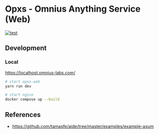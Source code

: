 # Opxs - Omnius Anything Service (Web)
[![test](https://github.com/omnius-labs/opxs-web/actions/workflows/test.yml/badge.svg)](https://github.com/omnius-labs/opxs-web/actions/workflows/test.yml)

## Development

### Local

https://localhost.omnius-labs.com/

```sh
# start opxs-web
yarn run dev
```

```sh
# start nginx
docker compose up --build
```

## References
- https://github.com/tamasfe/aide/tree/master/examples/example-axum
